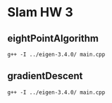 # Slam HW 3

## eightPointAlgorithm

```
g++ -I ../eigen-3.4.0/ main.cpp
```

## gradientDescent

```
g++ -I ../eigen-3.4.0/ main.cpp
```